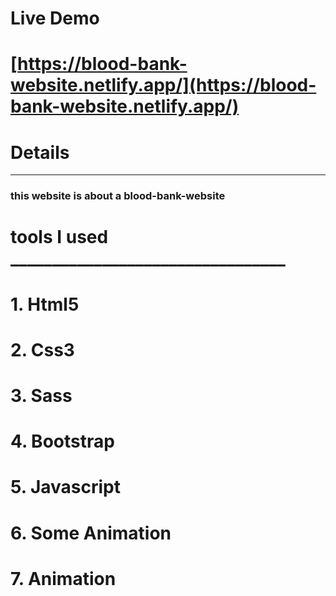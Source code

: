 


# Live Demo

# [https://blood-bank-website.netlify.app/](https://blood-bank-website.netlify.app/)

# __Details__

***

### this website is about a blood-bank-website



 # tools I used _________________________________

# 1. Html5
# 2. Css3
# 3. Sass
# 4. Bootstrap
# 5. Javascript
# 6. Some Animation  
# 7. Animation 

     
  


